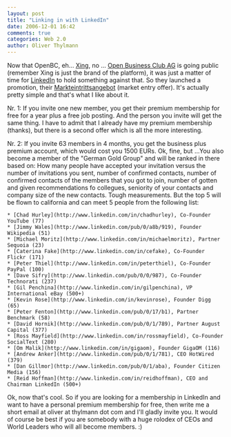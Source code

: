 ```yaml
---
layout: post
title: "Linking in with LinkedIn"
date: 2006-12-01 16:42
comments: true
categories: Web 2.0
author: Oliver Thylmann
---
```







Now that OpenBC, eh... [Xing](http://xing.com/), no ... [Open Business Club AG](http://corporate.xing.com/) is going public (remember Xing is just the brand of the platform), it was just a matter of time for [LinkedIn](http://linkedin.com/) to hold something against that. So they launched a promotion, their [Markteintrittsangebot](http://www.linkedin.com/static?key=promo_de) (market entry offer). It's actually pretty simple and that's what I like about it.

Nr. 1: If you invite one new member, you get their premium membership for free for a year plus a free job posting. And the person you invite will get the same thing. I have to admit that I already have my premium membership (thanks), but there is a second offer which is all the more interesting.

Nr. 2: If you invite 63 members in 4 months, you get the business plus premium account, which would cost you 1500 EURs. Ok, fine, but ...You also become a member of the &quot;German Gold Group&quot; and will be ranked in there based on: How many people have accepted your invitation versus the number of invitations you sent, number of confirmed contacts, number of confirmed contacts of the members that you got to join, number of gotten and given recommendations fo collegues, seniority of your contacts and company size of the new contacts. Tough measurements. But the top 5 will be flown to california and can meet 5 people from the following list:

	* [Chad Hurley](http://www.linkedin.com/in/chadhurley), Co-Founder YouTube (77)
	* [Jimmy Wales](http://www.linkedin.com/pub/0/a8b/919), Founder Wikipedia (51)
	* [Michael Moritz](http://www.linkedin.com/in/michaelmoritz), Partner Sequoia (23)
	* [Caterina Fake](http://www.linkedin.com/in/cefake), Co-Founder Flickr (171)
	* [Peter Thiel](http://www.linkedin.com/in/peterthiel), Co-Founder PayPal (100)
	* [Dave Sifry](http://www.linkedin.com/pub/0/0/987), Co-Founder Technorati (237)
	* [Gil Penchina](http://www.linkedin.com/in/gilpenchina), VP International eBay (500+)
	* [Kevin Rose](http://www.linkedin.com/in/kevinrose), Founder Digg (65)
	* [Peter Fenton](http://www.linkedin.com/pub/0/17/b1), Partner Benchmark (58)
	* [David Hornik](http://www.linkedin.com/pub/0/1/789), Partner August Capital (377)
	* [Ross Mayfield](http://www.linkedin.com/in/rossmayfield), Co-Founder SocialText (280)
	* [Om Malik](http://www.linkedin.com/in/gigaom), Founder GigaOM (116)
	* [Andrew Anker](http://www.linkedin.com/pub/0/1/781), CEO HotWired (379)
	* [Dan Gillmor](http://www.linkedin.com/pub/0/1/aba), Founder Citizen Media (156)
	* [Reid Hoffman](http://www.linkedin.com/in/reidhoffman), CEO and Chairman LinkedIn (500+)

Ok, now that's cool. So if you are looking for a membership in LinkedIn and want to have a personal premium membership for free, then write me a short email at oliver at thylmann dot com and I'll gladly invite you. It would of course be best if you are somebody with a huge rolodex of CEOs and World Leaders who will all become members. :)

